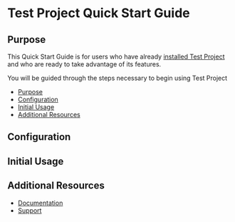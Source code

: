 # Test Project Quick Start Guide

## Purpose

<!-- In this section, we tell the user what to expect in the quick start documentation for this product/process.

This should be a 1-2 sentence summary of the documentation. The first sentence is provided below. Add additional content if needed. -->

This Quick Start Guide is for users who have already [installed Test Project](installation-guide.md) and who are ready to take advantage of its features.

You will be guided through the steps necessary to begin using Test Project
<!-- Include a Table of Contents that links to steps below if possible -->

- [Purpose](#purpose)
- [Configuration](#configuration)
- [Initial Usage](#initial-usage)
- [Additional Resources](#additional-resources)

## Configuration

<!-- This section will begin with a summary of the overall initial configuration process or set up steps a user must complete to begin interacting with the product.-->

<!-- ### First sub-section

This sub-section should be clearly labeled and describe the first step in the configuration or set up process that must be completed.

### Additional sub-section(s)

Add as many sub-sections as needed.-->

## Initial Usage

<!-- Provide enough information in this section that a new "cold" user could begin using the product. Refrain from providing a deep dive into features, concepts, and other in-depth content that will be in the User Guide.-->

## Additional Resources

- [Documentation](../README.md#documentation)
- [Support](../README.md#support)
